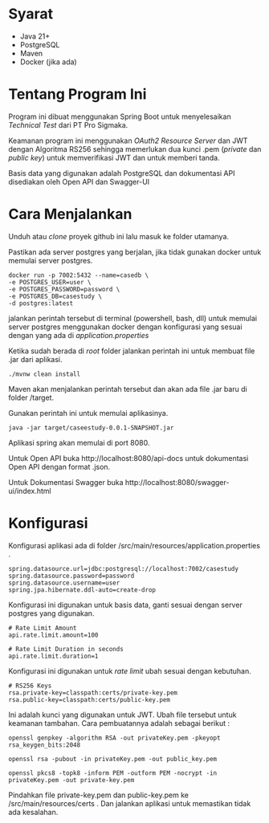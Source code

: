 # Syarat 

- Java 21+
- PostgreSQL
- Maven
- Docker (jika ada)

# Tentang Program Ini

Program ini dibuat menggunakan Spring Boot untuk menyelesaikan *Technical Test* dari PT Pro Sigmaka.

Keamanan program ini menggunakan *OAuth2 Resource Server* dan JWT dengan Algoritma RS256 sehingga memerlukan dua kunci .pem (*private* dan *public key*) untuk memverifikasi JWT dan untuk memberi tanda.

Basis data yang digunakan adalah PostgreSQL dan dokumentasi API disediakan oleh Open API dan Swagger-UI


# Cara Menjalankan

Unduh atau *clone* proyek github ini lalu masuk ke folder utamanya.

Pastikan ada server postgres yang berjalan, jika tidak gunakan docker untuk memulai server postgres.

```
docker run -p 7002:5432 --name=casedb \
-e POSTGRES_USER=user \
-e POSTGRES_PASSWORD=password \
-e POSTGRES_DB=casestudy \
-d postgres:latest
```

jalankan perintah tersebut di terminal (powershell, bash, dll) untuk memulai server postgres menggunakan docker dengan konfigurasi yang sesuai dengan yang ada di *application.properties*

Ketika sudah berada di *root* folder jalankan perintah ini untuk membuat file .jar dari aplikasi.

```
./mvnw clean install
```

Maven akan menjalankan perintah tersebut dan akan ada file .jar baru di folder /target.  

Gunakan perintah ini untuk memulai aplikasinya.

```
java -jar target/caseestudy-0.0.1-SNAPSHOT.jar 
```
Aplikasi spring akan memulai di port 8080. 

Untuk Open API buka http://localhost:8080/api-docs untuk dokumentasi Open API dengan format .json.

Untuk Dokumentasi Swagger buka http://localhost:8080/swagger-ui/index.html

# Konfigurasi

Konfigurasi aplikasi ada di folder /src/main/resources/application.properties .

```properties
spring.datasource.url=jdbc:postgresql://localhost:7002/casestudy
spring.datasource.password=password
spring.datasource.username=user
spring.jpa.hibernate.ddl-auto=create-drop
```
Konfigurasi ini digunakan untuk basis data, ganti sesuai dengan server postgres yang digunakan.

```properties
# Rate Limit Amount
api.rate.limit.amount=100

# Rate Limit Duration in seconds
api.rate.limit.duration=1
```

Konfigurasi ini digunakan untuk *rate limit* ubah sesuai dengan kebutuhan.

```properties
# RS256 Keys
rsa.private-key=classpath:certs/private-key.pem
rsa.public-key=classpath:certs/public-key.pem
```

Ini adalah kunci yang digunakan untuk JWT. Ubah file tersebut untuk keamanan tambahan. Cara pembuatannya adalah sebagai berikut :

```
openssl genpkey -algorithm RSA -out privateKey.pem -pkeyopt rsa_keygen_bits:2048

openssl rsa -pubout -in privateKey.pem -out public_key.pem

openssl pkcs8 -topk8 -inform PEM -outform PEM -nocrypt -in privateKey.pem -out private-key.pem
```

Pindahkan file private-key.pem dan public-key.pem ke /src/main/resources/certs . Dan jalankan aplikasi untuk memastikan tidak ada kesalahan.